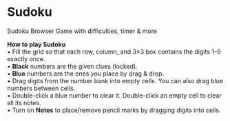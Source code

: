 # Sudoku
Sudoku Browser Game with difficulties, timer &amp; more

<b>How to play Sudoku</b><br />
          • Fill the grid so that each row, column, and 3×3 box contains the
          digits 1–9 exactly once.<br />
          • <b>Black</b> numbers are the given clues (locked).<br />
          • <b>Blue</b> numbers are the ones <i>you</i> place by drag &amp;
          drop.<br />
          • Drag digits from the number bank into empty cells. You can also drag
          blue numbers between cells.<br />
          • Double-click a blue number to clear it. Double-click an empty cell
          to clear all its notes.<br />
          • Turn on <b>Notes</b> to place/remove pencil marks by dragging digits
          into cells.
